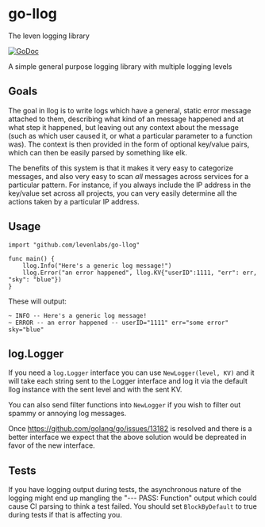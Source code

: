 # go-llog

The leven logging library

[![GoDoc](https://godoc.org/github.com/levenlabs/go-llog?status.svg)](https://godoc.org/github.com/levenlabs/go-llog)

A simple general purpose logging library with multiple logging levels

## Goals

The goal in llog is to write logs which have a general, static error message
attached to them, describing what kind of an message happened and at what step
it happened, but leaving out any context about the message (such as which user
caused it, or what a particular parameter to a function was). The context is
then provided in the form of optional key/value pairs, which can then be easily
parsed by something like elk.

The benefits of this system is that it makes it very easy to categorize
messages, and also very easy to scan _all_ messages across services for a
particular pattern. For instance, if you always include the IP address in the
key/value set across all projects, you can very easily determine all the actions
taken by a particular IP address.

## Usage

```
import "github.com/levenlabs/go-llog"

func main() {
    llog.Info("Here's a generic log message!")
    llog.Error("an error happened", llog.KV{"userID":1111, "err": err, "sky": "blue"})
}
```

These will output:

```
~ INFO -- Here's a generic log message!
~ ERROR -- an error happened -- userID="1111" err="some error" sky="blue"
```

## log.Logger

If you need a `log.Logger` interface you can use `NewLogger(level, KV)` and
it will take each string sent to the Logger interface and log it via the
default llog instance with the sent level and with the sent KV.

You can also send filter functions into `NewLogger` if you wish to filter out
spammy or annoying log messages.

Once https://github.com/golang/go/issues/13182 is resolved and there is a
better interface we expect that the above solution would be depreated in
favor of the new interface.

## Tests

If you have logging output during tests, the asynchronous nature of the logging
might end up mangling the "--- PASS: Function" output which could cause CI
parsing to think a test failed. You should set `BlockByDefault` to true during
tests if that is affecting you.
